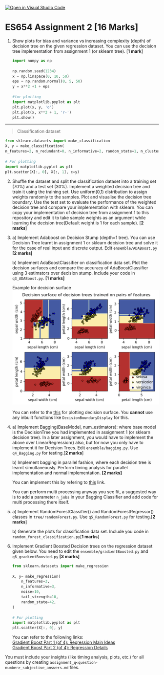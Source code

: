 [![Open in Visual Studio Code](https://classroom.github.com/assets/open-in-vscode-c66648af7eb3fe8bc4f294546bfd86ef473780cde1dea487d3c4ff354943c9ae.svg)](https://classroom.github.com/online_ide?assignment_repo_id=10121541&assignment_repo_type=AssignmentRepo)
# ES654 Assignment 2 [16 Marks]

1.  Show plots for bias and variance vs increasing complexity (depth) of decision tree on the given regression dataset. You can use the decision tree implementation from assignment 1 (or sklearn tree). [**1 mark**]

    ```python
    import numpy as np

    np.random.seed(1234)
    x = np.linspace(0, 10, 50)
    eps = np.random.normal(0, 5, 50)
    y = x**2 +1 + eps

    #for plotting
    import matplotlib.pyplot as plt
    plt.plot(x, y, 'o')
    plt.plot(x, x**2 + 1, 'r-')
    plt.show()
    ```

<hr />

> Classification dataset

```python
from sklearn.datasets import make_classification
X, y = make_classification(
n_features=2, n_redundant=0, n_informative=2, random_state=1, n_clusters_per_class=2, class_sep=0.5)

# For plotting
import matplotlib.pyplot as plt
plt.scatter(X[:, 0], X[:, 1], c=y)
```

2. Shuffle the dataset and split the classification dataset into a training set (70%) and a test set (30%). Implement a weighted decision tree and train it using the training set. Use uniform(0,1) distribution to assign weights randomly to the samples. Plot and visualise the decision tree boundary. Use the test set to evaluate the performance of the weighted decision tree and compare your implementation with sklearn. You can copy your implementation of decision tree from assignment 1 to this repository and edit it to take sample weights as an argument while learning the decision tree(Default weight is 1 for each sample). [**2 marks**]

3. a) Implement Adaboost on Decision Stump (depth=1 tree). You can use Decision Tree learnt in assignment 1 or sklearn decision tree and solve it for the case of real input and discrete output. Edit `ensemble/ADABoost.py` **[2 marks]**

   b) Implement AdaBoostClassifier on classification data set. Plot the decision surfaces and compare the accuracy of AdaBoostClassifier using 3 estimators over decision stump. Include your code in `q3_ADABoost.py`. **[1 marks]**

   Example for decision surface
   <img src="./decision_surface_example.png"/>

   You can refer to the [this](https://machinelearningmastery.com/plot-a-decision-surface-for-machine-learning/) for plotting decision surface. You **cannot** use any inbuilt functions like `DecisionBoundaryDisplay` for this.

4. a) Implement Bagging(BaseModel, num_estimators): where base model is the DecisionTree you had implemented in assignment 1 (or sklearn decision tree). In a later assignment, you would have to implement the above over LinearRegression() also, but for now you only have to implement it for Decision Trees. Edit `ensemble/bagging.py`. Use `q4_Bagging.py` for testing.[**2 marks**]

   b) Implement bagging in parallel fashion, where each decision tree is learnt simultaneously. Perform timing analysis for parallel implementation and normal implementation. **[2 marks]**

   You can implement this by refering to [this](https://machinelearningmastery.com/multiprocessing-in-python/) link.

   You can perform multi processing anyway you see fit, a suggested way is to add a parameter `n_jobs` in your Bagging Classifier and add code for multi processing there itself.

5. a) Implement RandomForestClassifier() and RandomForestRegressor() classes in `tree/randomForest.py`. Use `q5_RandomForest.py` for testing.[**2 marks**]

   b) Generate the plots for classification data set. Include you code in `random_forest_classification.py`[**1 marks**]

6. Implement Gradient Boosted Decision trees on the regression dataset given below. You need to edit the `ensemble/gradientBoosted.py` and `q6_gradientBoosted.py` **[3 marks]**

   ```python
   from sklearn.datasets import make_regression

   X, y= make_regression(
       n_features=3,
       n_informative=3,
       noise=10,
       tail_strength=10,
       random_state=42,
   )

   # For plotting
   import matplotlib.pyplot as plt
   plt.scatter(X[:, 0], y)
   ```

   You can refer to the following links: \
   [Gradient Boost Part 1 (of 4): Regression Main Ideas](https://www.youtube.com/watch?v=3CC4N4z3GJc) \
   [Gradient Boost Part 2 (of 4): Regression Details](https://www.youtube.com/watch?v=2xudPOBz-vs)

You must include your insights (like timing analysis, plots, etc.) for all questions by creating `assignment_q<question-number>_subjective_answers.md` files.
